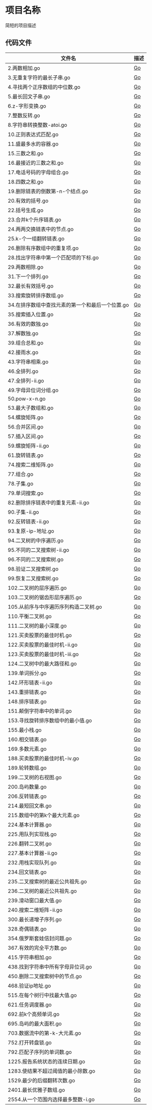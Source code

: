 # 项目名称

简短的项目描述

## 代码文件

| 文件名 | 描述 |
|--------------|---------------------|
| 2.两数相加.go | [Go](Go/2.两数相加.go) |
| 3.无重复字符的最长子串.go | [Go](Go/3.无重复字符的最长子串.go) |
| 4.寻找两个正序数组的中位数.go | [Go](Go/4.寻找两个正序数组的中位数.go) |
| 5.最长回文子串.go | [Go](Go/5.最长回文子串.go) |
| 6.z-字形变换.go | [Go](Go/6.z-字形变换.go) |
| 7.整数反转.go | [Go](Go/7.整数反转.go) |
| 8.字符串转换整数-atoi.go | [Go](Go/8.字符串转换整数-atoi.go) |
| 10.正则表达式匹配.go | [Go](Go/10.正则表达式匹配.go) |
| 11.盛最多水的容器.go | [Go](Go/11.盛最多水的容器.go) |
| 15.三数之和.go | [Go](Go/15.三数之和.go) |
| 16.最接近的三数之和.go | [Go](Go/16.最接近的三数之和.go) |
| 17.电话号码的字母组合.go | [Go](Go/17.电话号码的字母组合.go) |
| 18.四数之和.go | [Go](Go/18.四数之和.go) |
| 19.删除链表的倒数第-n-个结点.go | [Go](Go/19.删除链表的倒数第-n-个结点.go) |
| 20.有效的括号.go | [Go](Go/20.有效的括号.go) |
| 22.括号生成.go | [Go](Go/22.括号生成.go) |
| 23.合并k个升序链表.go | [Go](Go/23.合并k个升序链表.go) |
| 24.两两交换链表中的节点.go | [Go](Go/24.两两交换链表中的节点.go) |
| 25.k-个一组翻转链表.go | [Go](Go/25.k-个一组翻转链表.go) |
| 26.删除有序数组中的重复项.go | [Go](Go/26.删除有序数组中的重复项.go) |
| 28.找出字符串中第一个匹配项的下标.go | [Go](Go/28.找出字符串中第一个匹配项的下标.go) |
| 29.两数相除.go | [Go](Go/29.两数相除.go) |
| 31.下一个排列.go | [Go](Go/31.下一个排列.go) |
| 32.最长有效括号.go | [Go](Go/32.最长有效括号.go) |
| 33.搜索旋转排序数组.go | [Go](Go/33.搜索旋转排序数组.go) |
| 34.在排序数组中查找元素的第一个和最后一个位置.go | [Go](Go/34.在排序数组中查找元素的第一个和最后一个位置.go) |
| 35.搜索插入位置.go | [Go](Go/35.搜索插入位置.go) |
| 36.有效的数独.go | [Go](Go/36.有效的数独.go) |
| 37.解数独.go | [Go](Go/37.解数独.go) |
| 39.组合总和.go | [Go](Go/39.组合总和.go) |
| 42.接雨水.go | [Go](Go/42.接雨水.go) |
| 43.字符串相乘.go | [Go](Go/43.字符串相乘.go) |
| 46.全排列.go | [Go](Go/46.全排列.go) |
| 47.全排列-ii.go | [Go](Go/47.全排列-ii.go) |
| 49.字母异位词分组.go | [Go](Go/49.字母异位词分组.go) |
| 50.pow-x-n.go | [Go](Go/50.pow-x-n.go) |
| 53.最大子数组和.go | [Go](Go/53.最大子数组和.go) |
| 54.螺旋矩阵.go | [Go](Go/54.螺旋矩阵.go) |
| 56.合并区间.go | [Go](Go/56.合并区间.go) |
| 57.插入区间.go | [Go](Go/57.插入区间.go) |
| 59.螺旋矩阵-ii.go | [Go](Go/59.螺旋矩阵-ii.go) |
| 61.旋转链表.go | [Go](Go/61.旋转链表.go) |
| 74.搜索二维矩阵.go | [Go](Go/74.搜索二维矩阵.go) |
| 77.组合.go | [Go](Go/77.组合.go) |
| 78.子集.go | [Go](Go/78.子集.go) |
| 79.单词搜索.go | [Go](Go/79.单词搜索.go) |
| 82.删除排序链表中的重复元素-ii.go | [Go](Go/82.删除排序链表中的重复元素-ii.go) |
| 90.子集-ii.go | [Go](Go/90.子集-ii.go) |
| 92.反转链表-ii.go | [Go](Go/92.反转链表-ii.go) |
| 93.复原-ip-地址.go | [Go](Go/93.复原-ip-地址.go) |
| 94.二叉树的中序遍历.go | [Go](Go/94.二叉树的中序遍历.go) |
| 95.不同的二叉搜索树-ii.go | [Go](Go/95.不同的二叉搜索树-ii.go) |
| 96.不同的二叉搜索树.go | [Go](Go/96.不同的二叉搜索树.go) |
| 98.验证二叉搜索树.go | [Go](Go/98.验证二叉搜索树.go) |
| 99.恢复二叉搜索树.go | [Go](Go/99.恢复二叉搜索树.go) |
| 102.二叉树的层序遍历.go | [Go](Go/102.二叉树的层序遍历.go) |
| 103.二叉树的锯齿形层序遍历.go | [Go](Go/103.二叉树的锯齿形层序遍历.go) |
| 105.从前序与中序遍历序列构造二叉树.go | [Go](Go/105.从前序与中序遍历序列构造二叉树.go) |
| 110.平衡二叉树.go | [Go](Go/110.平衡二叉树.go) |
| 111.二叉树的最小深度.go | [Go](Go/111.二叉树的最小深度.go) |
| 121.买卖股票的最佳时机.go | [Go](Go/121.买卖股票的最佳时机.go) |
| 122.买卖股票的最佳时机-ii.go | [Go](Go/122.买卖股票的最佳时机-ii.go) |
| 123.买卖股票的最佳时机-iii.go | [Go](Go/123.买卖股票的最佳时机-iii.go) |
| 124.二叉树中的最大路径和.go | [Go](Go/124.二叉树中的最大路径和.go) |
| 139.单词拆分.go | [Go](Go/139.单词拆分.go) |
| 142.环形链表-ii.go | [Go](Go/142.环形链表-ii.go) |
| 143.重排链表.go | [Go](Go/143.重排链表.go) |
| 148.排序链表.go | [Go](Go/148.排序链表.go) |
| 151.颠倒字符串中的单词.go | [Go](Go/151.颠倒字符串中的单词.go) |
| 153.寻找旋转排序数组中的最小值.go | [Go](Go/153.寻找旋转排序数组中的最小值.go) |
| 155.最小栈.go | [Go](Go/155.最小栈.go) |
| 160.相交链表.go | [Go](Go/160.相交链表.go) |
| 169.多数元素.go | [Go](Go/169.多数元素.go) |
| 188.买卖股票的最佳时机-iv.go | [Go](Go/188.买卖股票的最佳时机-iv.go) |
| 189.轮转数组.go | [Go](Go/189.轮转数组.go) |
| 199.二叉树的右视图.go | [Go](Go/199.二叉树的右视图.go) |
| 200.岛屿数量.go | [Go](Go/200.岛屿数量.go) |
| 206.反转链表.go | [Go](Go/206.反转链表.go) |
| 214.最短回文串.go | [Go](Go/214.最短回文串.go) |
| 215.数组中的第k个最大元素.go | [Go](Go/215.数组中的第k个最大元素.go) |
| 224.基本计算器.go | [Go](Go/224.基本计算器.go) |
| 225.用队列实现栈.go | [Go](Go/225.用队列实现栈.go) |
| 226.翻转二叉树.go | [Go](Go/226.翻转二叉树.go) |
| 227.基本计算器-ii.go | [Go](Go/227.基本计算器-ii.go) |
| 232.用栈实现队列.go | [Go](Go/232.用栈实现队列.go) |
| 234.回文链表.go | [Go](Go/234.回文链表.go) |
| 235.二叉搜索树的最近公共祖先.go | [Go](Go/235.二叉搜索树的最近公共祖先.go) |
| 236.二叉树的最近公共祖先.go | [Go](Go/236.二叉树的最近公共祖先.go) |
| 239.滑动窗口最大值.go | [Go](Go/239.滑动窗口最大值.go) |
| 240.搜索二维矩阵-ii.go | [Go](Go/240.搜索二维矩阵-ii.go) |
| 300.最长递增子序列.go | [Go](Go/300.最长递增子序列.go) |
| 328.奇偶链表.go | [Go](Go/328.奇偶链表.go) |
| 354.俄罗斯套娃信封问题.go | [Go](Go/354.俄罗斯套娃信封问题.go) |
| 367.有效的完全平方数.go | [Go](Go/367.有效的完全平方数.go) |
| 415.字符串相加.go | [Go](Go/415.字符串相加.go) |
| 438.找到字符串中所有字母异位词.go | [Go](Go/438.找到字符串中所有字母异位词.go) |
| 450.删除二叉搜索树中的节点.go | [Go](Go/450.删除二叉搜索树中的节点.go) |
| 468.验证ip地址.go | [Go](Go/468.验证ip地址.go) |
| 515.在每个树行中找最大值.go | [Go](Go/515.在每个树行中找最大值.go) |
| 621.任务调度器.go | [Go](Go/621.任务调度器.go) |
| 692.前k个高频单词.go | [Go](Go/692.前k个高频单词.go) |
| 695.岛屿的最大面积.go | [Go](Go/695.岛屿的最大面积.go) |
| 703.数据流中的第-k-大元素.go | [Go](Go/703.数据流中的第-k-大元素.go) |
| 752.打开转盘锁.go | [Go](Go/752.打开转盘锁.go) |
| 792.匹配子序列的单词数.go | [Go](Go/792.匹配子序列的单词数.go) |
| 1225.报告系统状态的连续日期.go | [Go](Go/1225.报告系统状态的连续日期.go) |
| 1283.使结果不超过阈值的最小除数.go | [Go](Go/1283.使结果不超过阈值的最小除数.go) |
| 1529.最少的后缀翻转次数.go | [Go](Go/1529.最少的后缀翻转次数.go) |
| 2401.最长优雅子数组.go | [Go](Go/2401.最长优雅子数组.go) |
| 2554.从一个范围内选择最多整数-i.go | [Go](Go/2554.从一个范围内选择最多整数-i.go) |
